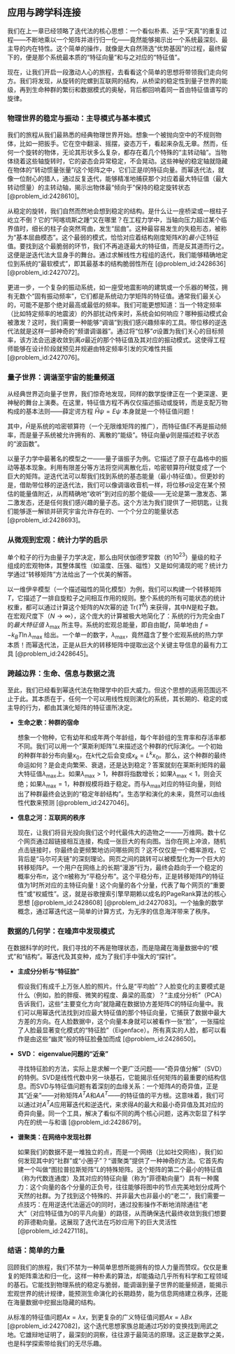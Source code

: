 ## 应用与跨学科连接

我们在上一章已经领略了迭代法的核心思想：一个看似朴素、近乎“天真”的重复过程——不断地乘以一个矩阵并进行归一化——竟然能够揭示出一个系统最深刻、最主导的内在特性。这个简单的操作，就像是大自然筛选“优势基因”的过程，最终留下的，便是那个系统最本质的“特征向量”和与之对应的“特征值”。

现在，让我们开启一段激动人心的旅程，去看看这个简单的思想将带领我们走向何方。我们将发现，从旋转的陀螺到互联网的结构，从桥梁的稳定性到量子世界的能级，再到生命种群的繁衍和数据模式的奥秘，背后都回响着同一首由特征值谱写的旋律。

### 物理世界的稳定与振动：主导模式与基本模式

我们的旅程从我们最熟悉的经典物理世界开始。想象一个被抛向空中的不规则物体，比如一把扳手。它在空中翻滚、摇摆，姿态万千，看起来杂乱无章。然而，任何一个旋转的物体，无论其形状多么复杂，都存在着几个特殊的“主转动轴”。当物体绕着这些轴旋转时，它的姿态会异常稳定，不会晃动。这些神秘的稳定轴就隐藏在物体的“转动惯量张量”$I$这个矩阵之中，它们正是$I$的特征向量。而幂迭代法，就像一位耐心的猎人，通过反复迭代，能够精准地捕获那个对应着最大特征值（最大转动惯量）的主转动轴，揭示出物体最“倾向于”保持的稳定旋转状态 [@problem_id:2428610]。

从稳定的旋转，我们自然而然地会想到稳定的结构。是什么让一座桥梁或一根柱子屹立不倒？它的“阿喀琉斯之踵”又在哪里？在工程力学中，当轴向压力超过某个临界值时，细长的柱子会突然弯曲，发生“屈曲”。这种最容易发生的失稳形态，被称为“基本屈曲模态”。这个最弱的模式，恰恰对应着结构刚度矩阵$K$的*最小*正特征值。要找到这个最脆弱的环节，我们不再追逐最大的特征值，而是反其道而行之。这便是逆迭代法大显身手的舞台。通过求解线性方程组的迭代，我们能够精确地定位到系统的“最软模式”，即其最基本的结构脆弱性所在 [@problem_id:2428636] [@problem_id:2427072]。

更进一步，一个复杂的振动系统，如一座受地震影响的建筑或一个乐器的琴弦，拥有无数个“固有振动频率”，它们都是系统动力学矩阵的特征值。通常我们最关心的，可能不是那个绝对最高或最低的频率。我们可能更想知道：当一个特定频率（比如特定频率的地震波）的外部扰动传来时，系统会如何响应？哪种振动模式会被激发？这时，我们需要一种能够“调谐”到我们感兴趣频率的工具。带位移的逆迭代法就是这样一部神奇的“频谱调谐器”。通过将“位移”$\sigma$设置为我们关心的目标频率，该方法会迅速收敛到离$\sigma$最近的那个特征值及其对应的振动模式。这使得工程师能够在设计阶段就预见并规避由特定频率引发的灾难性共振 [@problem_id:2427076]。

### 量子世界：调谐至宇宙的能量频道

从经典世界迈向量子世界，我们惊奇地发现，同样的数学旋律正在一个更深邃、更神秘的舞台上演奏。在这里，特征值方程不再仅仅描述振动或旋转，而是支配万物构成的基本法则——薛定谔方程 $\hat{H}\psi = E\psi$ 本身就是一个特征值问题！

其中，$\hat{H}$是系统的哈密顿算符（一个无限维矩阵的推广），而特征值$E$不再是振动频率，而是量子系统被允许拥有的、离散的“能级”。特征向量$\psi$则是描述粒子状态的“波函数”。

以量子力学中最著名的模型之一——量子谐振子为例。它描述了原子在晶格中的振动等基本现象。利用有限差分等方法将空间离散化后，哈密顿算符$\hat{H}$就变成了一个巨大的矩阵。逆迭代法可以帮我们找到系统的基态能量（最小特征值）。但更妙的是，借助带位移的逆迭代法，我们可以像调谐收音机一样，将位移$\sigma$设定在某个预估的能量值附近，从而精确地“收听”到对应的那个能级——无论是第一激发态、第二激发态，还是任何我们感兴趣的量子态。这个方法为我们提供了一把钥匙，让我们能够逐一解锁并研究宇宙允许存在的、一个个分立的能量状态 [@problem_id:2428693]。

### 从微观到宏观：统计力学的启示

单个粒子的行为由量子力学决定，那么由阿伏伽德罗常数（约$10^{23}$）量级的粒子组成的宏观物体，其整体属性（如温度、压强、磁性）又是如何涌现的呢？统计力学通过“转移矩阵”方法给出了一个优美的解答。

以一维伊辛模型（一个描述磁性的简化模型）为例，我们可以构建一个转移矩阵$T$，它描述了一排自旋粒子之间相互作用的规则。整个系统的所有可能状态的统计权重，都可以通过计算这个矩阵的$N$次幂的迹 $\mathrm{Tr}(T^N)$ 来获得，其中$N$是粒子数。在宏观尺度下（$N \to \infty$），这个庞大的计算被极大地简化了：系统的行为完全由$T$的*最大特征值* $\lambda_{\max}$ 所主导。系统的宏观总能量，即自由能$f$，简单地由 $f = -k_B T \ln\lambda_{\max}$ 给出。一个单一的数字，$\lambda_{\max}$，竟然蕴含了整个宏观系统的热力学本质！而幂迭代法，正是从巨大的转移矩阵中提取出这个关键主导信息的最有力工具 [@problem_id:2428645]。

### 跨越边界：生命、信息与数据之流

至此，我们已经看到幂迭代法在物理学中的巨大威力。但这个思想的适用范围远不止于此。其本质在于，任何一个可以用线性规则演化的系统，其长期的、稳定的或主导的行为，都由其演化矩阵的特征谱所决定。

*   **生命之歌：种群的宿命**

    想象一个物种，它有幼年和成年两个年龄组，每个年龄组的生育率和存活率都不同。我们可以用一个“莱斯利矩阵”$L$来描述这个种群的代际演化。一个初始的种群年龄分布向量$x_0$，在$k$代之后会变成$x_k = L^k x_0$。那么，这个种群的最终命运如何？是会走向繁荣、衰退，还是达到稳定？答案就刻在莱斯利矩阵的最大特征值$\lambda_{\max}$上。如果$\lambda_{\max} > 1$，种群将指数增长；如果$\lambda_{\max} < 1$，则会灭绝；如果$\lambda_{\max} = 1$，种群规模将趋于稳定。而与$\lambda_{\max}$对应的特征向量，则给出了种群最终会达到的“稳定年龄结构”。生态学和演化的未来，竟然可以由线性代数来预测 [@problem_id:2427046]。

*   **信息之河：互联网的秩序**

    现在，让我们将目光投向我们这个时代最伟大的造物之一——万维网。数十亿个网页通过超链接相互连接，构成一张巨大的有向图。当你在网上冲浪，随机点击链接时，你最终会更频繁地访问哪些网页？这不仅仅是一个概率游戏，它背后是“马尔可夫链”的深刻理论。网页之间的跳转可以被模型化为一个巨大的转移矩阵$P$。一个用户在网络上的长期“漫游”行为，最终会趋向于一个稳定的概率分布$\pi$，这个$\pi$被称为“平稳分布”。这个平稳分布，正是转移矩阵$P$的特征值为1时所对应的主特征向量！这个向量的各个分量，代表了每个网页的“重要性”或“权威性”。这，就是谷歌搜索引擎早期赖以成名的PageRank算法的核心思想 [@problem_id:2428608] [@problem_id:2427083]。一个抽象的数学概念，通过幂迭代这一简单的计算方式，为无序的信息海洋带来了秩序。

### 数据的几何学：在噪声中发现模式

在数据科学的时代，我们寻找的不再是物理状态，而是隐藏在海量数据中的“模式”和“结构”。幂迭代及其变种，成为了我们手中强大的“探针”。

*   **主成分分析与“特征脸”**

    假设我们有成千上万张人脸的照片。什么是“平均脸”？人脸变化的主要模式是什么（例如，脸的胖瘦、微笑的程度、鼻梁的高度）？“主成分分析”（PCA）告诉我们，这些“主要变化方向”就隐藏在数据协方差矩阵$C$的特征向量中。我们可以用幂迭代法找到对应最大特征值的那个特征向量，它捕获了数据中最大方差的方向。在人脸数据中，这个向量本身就可以被看作一张“脸”，一张描绘了人脸最显著变化模式的“特征脸”（Eigenface）。所有真实的人脸，都可以看作是由这些“幽灵”般的特征脸叠加而成 [@problem_id:2428650]。

*   **SVD： eigenvalue问题的“近亲”**

    寻找特征脸的方法，实际上是求解一个更广泛问题——“奇异值分解”（SVD）的特例。SVD是线性代数中另一块基石，它能揭示任何矩阵的最重要的结构信息。而SVD与特征值问题有着深刻的血缘关系：一个矩阵$A$的奇异值，正是其“近亲”——对称矩阵$A^T A$和$A A^T$——的特征值的平方根。这意味着，我们可以通过对$A^T A$应用幂迭代和逆迭代，来求得$A$的最大和最小奇异值及其对应的奇异向量。同一个工具，解决了看似不同的两个核心问题，这再次彰显了科学内在的统一与和谐 [@problem_id:2428679]。

*   **谱聚类：在网络中发现社群**

    如果我们的数据不是一堆独立的点，而是一个网络（比如社交网络），我们如何发现其中的“社群”或“小圈子”？“谱聚类”提供了一种神奇的方法。它首先构建一个叫做“图拉普拉斯矩阵”$L$的特殊矩阵。这个矩阵的第二个最小的特征值（称为代数连通度）及其对应的特征向量（称为“菲德勒向量”）具有一种魔力：这个向量的各个分量的正负号，往往能够将图中的节点完美地划分成两个天然的社群。为了找到这个特殊的、并非最大也非最小的“老二”，我们需要一点技巧：在用逆迭代法逼近0的同时，通过投影操作不断地消除通往“老大”（对应特征值为0的平凡向量）的路径，从而确保迭代最终收敛到我们想要的菲德勒向量。这展现了迭代法在巧妙应用下的巨大灵活性 [@problem_id:2427118]。

### 结语：简单的力量

回顾我们的旅程，我们不禁为一种简单思想所能拥有的惊人力量而赞叹。仅仅是重复的矩阵乘法和归一化，这样一种朴素的算法，却能撬动几乎所有科学和工程领域的基石。它能找到物理系统的稳定与脆弱，能调谐到量子世界的能量频道，能揭示宏观世界的统计规律，能预测生命演化的长期趋势，能为信息网络建立秩序，还能在海量数据中挖掘出隐藏的结构。

从标准的特征值问题$Ax = \lambda x$，到更复杂的广义特征值问题$Ax = \lambda Bx$ [@problem_id:2427082]，这个迭代思想家族总能通过巧妙的变换找到用武之地。它雄辩地证明了，最深刻的洞察，往往源于最简洁的原理。这正是数学之美，也是科学探索带给我们的无尽乐趣。